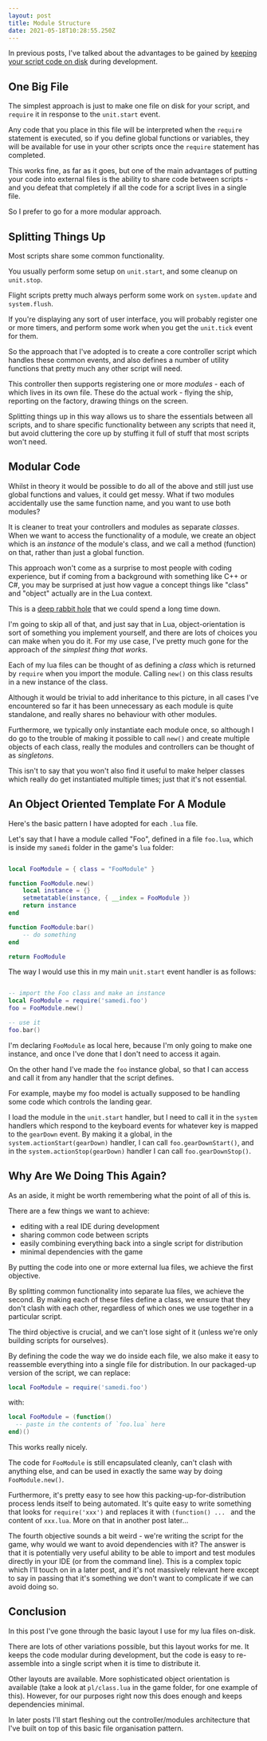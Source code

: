 ```yaml
---
layout: post
title: Module Structure
date: 2021-05-18T10:28:55.250Z
---
```


In previous posts, I've talked about the advantages to be gained by [keeping your script code on disk](https://samedicorp.github.io/2021/structuring-external-files/) during development.

## One Big File

The simplest approach is just to make one file on disk for your script, and `require` it in response to the `unit.start` event.

Any code that you place in this file will be interpreted when the `require` statement is executed, so if you define global functions or variables, they will be available for use in your other scripts once the `require` statement has completed.

This works fine, as far as it goes, but one of the main advantages of putting your code into external files is the ability to share code between scripts - and you defeat that completely if all the code for a script lives in a single file.

So I prefer to go for a more modular approach.

## Splitting Things Up

Most scripts share some common functionality. 

You usually perform some setup on `unit.start`, and some cleanup on `unit.stop`. 

Flight scripts pretty much always perform some work on `system.update` and `system.flush`.

If you're displaying any sort of user interface, you will probably register one or more timers, and perform some work when you get the `unit.tick` event for them.

So the approach that I've adopted is to create a core controller script which handles these common events, and also defines a number of utility functions that pretty much any other script will need.

This controller then supports registering one or more _modules_ - each of which lives in its own file. These do the actual work - flying the ship, reporting on the factory, drawing things on the screen.

Splitting things up in this way allows us to share the essentials between all scripts, and to share specific functionality between any scripts that need it, but avoid cluttering the core up by stuffing it full of stuff that most scripts won't need.

## Modular Code

Whilst in theory it would be possible to do all of the above and still just use global functions and values, it could get messy. What if two modules accidentally use the same function name, and you want to use both modules?

It is cleaner to treat your controllers and modules as separate _classes_. When we want to access the functionality of a module, we create an object which is an _instance_ of the module's class, and we call a method (function) on that, rather than just a global function. 

This approach won't come as a surprise to most people with coding experience, but if coming from a background with something like C++ or C#, you may be surprised at just how vague a concept things like "class" and "object" actually are in the Lua context.

This is a [deep rabbit hole](https://www.lua.org/pil/16.html) that we could spend a long time down. 

I'm going to skip all of that, and just say that in Lua, object-orientation is sort of something you implement yourself, and there are lots of choices you can make when you do it. For my use case, I've pretty much gone for the approach of _the simplest thing that works_. 

Each of my lua files can be thought of as defining a _class_ which is returned by `require` when you import the module. Calling `new()` on this class results in a new instance of the class. 

Although it would be trivial to add inheritance to this picture, in all cases I've encountered so far it has been unnecessary as each module is quite standalone, and really shares no behaviour with other modules.

Furthermore, we typically only instantiate each module once, so although I do go to the trouble of making it possible to call `new()` and create multiple objects of each class, really the modules and controllers can be thought of as _singletons_.

This isn't to say that you won't also find it useful to make helper classes which really do get instantiated multiple times; just that it's not essential.

## An Object Oriented Template For A Module

Here's the basic pattern I have adopted for each `.lua` file.

Let's say that I have a module called "Foo", defined in a file `foo.lua`, which is inside my `samedi` folder in the game's `lua` folder:


```lua

local FooModule = { class = "FooModule" }

function FooModule.new()
    local instance = {}
    setmetatable(instance, { __index = FooModule })
    return instance
end

function FooModule:bar()
    -- do something
end

return FooModule

```

The way I would use this in my main `unit.start` event handler is as follows:

```lua

-- import the Foo class and make an instance
local FooModule = require('samedi.foo')
foo = FooModule.new()

-- use it
foo.bar()
```

I'm declaring `FooModule` as local here, because I'm only going to make one instance, and once I've done that I don't need to access it again.

On the other hand I've made the `foo` instance global, so that I can access and call it from any handler that the script defines.

For example, maybe my foo model is actually supposed to be handling some code which controls the landing gear. 

I load the module in the `unit.start` handler, but I need to call it in the `system` handlers which respond to the keyboard events for whatever key is mapped to the `gearDown` event. By making it a global, in the `system.actionStart(gearDown)` handler, I can call `foo.gearDownStart()`, and in the `system.actionStop(gearDown)` handler I can call `foo.gearDownStop()`.

## Why Are We Doing This Again?

As an aside, it might be worth remembering what the point of all of this is.

There are a few things we want to achieve:

- editing with a real IDE during development
- sharing common code between scripts
- easily combining everything back into a single script for distribution
- minimal dependencies with the game

By putting the code into one or more external lua files, we achieve the first objective.

By splitting common functionality into separate lua files, we achieve the second. By making each of these files define a class, we ensure that they don't clash with each other, regardless of which ones we use together in a particular script.

The third objective is crucial, and we can't lose sight of it (unless we're only building scripts for ourselves).

By defining the code the way we do inside each file, we also make it easy to reassemble everything into a single file for distribution. In our packaged-up version of the script, we can replace:

```lua
local FooModule = require('samedi.foo')
```

with:

```lua
local FooModule = (function()
  -- paste in the contents of `foo.lua` here
end)()
```

This works really nicely. 

The code for `FooModule` is still encapsulated cleanly, can't clash with anything else, and can be used in exactly the same way by doing `FooModule.new()`.

Furthermore, it's pretty easy to see how this packing-up-for-distribution process lends itself to being automated. It's quite easy to write something that looks for `require('xxx')` and replaces it with `(function() ... ` and the content of `xxx.lua`. More on that in another post later...

The fourth objective sounds a bit weird - we're writing the script for the game, why would we want to avoid dependencies with it? The answer is that it is potentially very useful ability to be able to import and test modules directly in your IDE (or from the command line). This is a complex topic which I'll touch on in a later post, and it's not massively relevant here except to say in passing that it's something we don't want to complicate if we can avoid doing so.

## Conclusion

In this post I've gone through the basic layout I use for my lua files on-disk.

There are lots of other variations possible, but this layout works for me. It keeps the code modular during development, but the code is easy to re-assemble into a single script when it is time to distribute it.

Other layouts are available. More sophisticated object orientation is available (take a look at `pl/class.lua` in the game folder, for one example of this). However, for our purposes right now this does enough and keeps dependencies minimal.

In later posts I'll start fleshing out the controller/modules architecture that I've built on top of this basic file organisation pattern.
